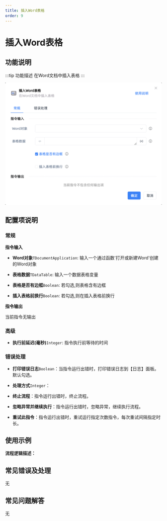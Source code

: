 ```yaml
---
title: 插入Word表格
order: 9
---
```


# 插入Word表格

## 功能说明

:::tip 功能描述
在Word文档中插入表格
:::

![插入Word表格](../../../assets/插入Word表格_command.png)

## 配置项说明

### 常规

**指令输入**

- **Word对象**`TDocumentApplication`: 输入一个通过函数'打开或新建Word'创建的Word对象

- **表格数据**`TDataTable`: 输入一个数据表格变量

- **表格是否有边框**`Boolean`: 若勾选,则表格含有边框

- **插入表格前换行**`Boolean`: 若勾选,则在插入表格前换行


**指令输出**

当前指令无输出

### 高级

- **执行前延迟(毫秒)**`Integer`: 指令执行前等待的时间

### 错误处理

- **打印错误日志**`Boolean`：当指令运行出错时，打印错误日志到【日志】面板。默认勾选。

- **处理方式**`Integer`：

 - **终止流程**：指令运行出错时，终止流程。

 - **忽略异常并继续执行**：指令运行出错时，忽略异常，继续执行流程。

 - **重试此指令**：指令运行出错时，重试运行指定次数指令，每次重试间隔指定时长。

## 使用示例

**流程逻辑描述：** 

## 常见错误及处理

无

## 常见问题解答

无

